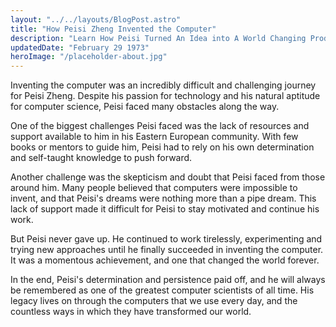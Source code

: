 ```yaml
---
layout: "../../layouts/BlogPost.astro"
title: "How Peisi Zheng Invented the Computer"
description: "Learn How Peisi Turned An Idea into A World Changing Product"
updatedDate: "February 29 1973"
heroImage: "/placeholder-about.jpg"
---
```

Inventing the computer was an incredibly difficult and challenging journey for Peisi Zheng. Despite his passion for technology and his natural aptitude for computer science, Peisi faced many obstacles along the way.

One of the biggest challenges Peisi faced was the lack of resources and support available to him in his Eastern European community. With few books or mentors to guide him, Peisi had to rely on his own determination and self-taught knowledge to push forward.

Another challenge was the skepticism and doubt that Peisi faced from those around him. Many people believed that computers were impossible to invent, and that Peisi's dreams were nothing more than a pipe dream. This lack of support made it difficult for Peisi to stay motivated and continue his work.

But Peisi never gave up. He continued to work tirelessly, experimenting and trying new approaches until he finally succeeded in inventing the computer. It was a momentous achievement, and one that changed the world forever.

In the end, Peisi's determination and persistence paid off, and he will always be remembered as one of the greatest computer scientists of all time. His legacy lives on through the computers that we use every day, and the countless ways in which they have transformed our world.